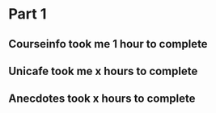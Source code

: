 # Part 1

## Courseinfo took me 1 hour to complete

## Unicafe took me x hours to complete

## Anecdotes took x hours to complete